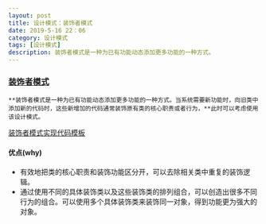 ```yaml
---
layout: post
title: 设计模式：装饰者模式
date: 2019-5-16 22：06
category: 设计模式
tags: [设计模式]
description: 装饰者模式是一种为已有功能动态添加更多功能的一种方式。
---
```




### [装饰者模式](https://design-patterns.readthedocs.io/zh_CN/latest/structural_patterns/decorator.html) 

 	**装饰者模式是一种为已有功能动态添加更多功能的一种方式。当系统需要新功能时，向旧类中添加新的代码时，这些新增加的代码通常装饰原有类的核心职责或者行为，**此时可以考虑使用该设计模式。

[装饰者模式实现代码模板](https://github.com/DepInjoy/BaseHouse/blob/master/DesignPattern/%E8%A3%85%E9%A5%B0%E8%80%85%E6%A8%A1%E5%BC%8F/%E8%A3%85%E9%A5%B0%E8%80%85%E6%A8%A1%E5%BC%8F%E4%BB%A3%E7%A0%81%E6%A8%A1%E6%9D%BF%E7%A4%BA%E4%BE%8B.cpp)



#### 优点(why)

- 有效地把类的核心职责和装饰功能区分开，可以去除相关类中重复的装饰逻辑。
- 通过使用不同的具体装饰类以及这些装饰类的排列组合，可以创造出很多不同行为的组合。可以使用多个具体装饰类来装饰同一对象，得到功能更为强大的对象。

